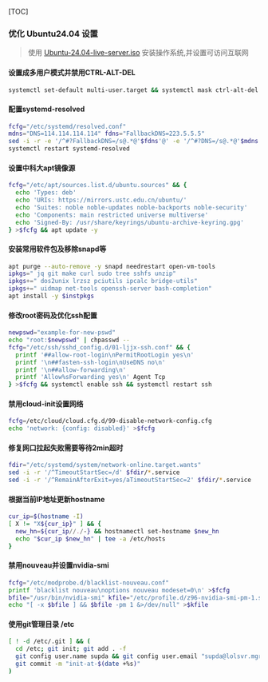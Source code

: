 [TOC]

### 优化 Ubuntu24.04 设置

> 使用 [Ubuntu-24.04-live-server.iso][link1] 安装操作系统,并设置可访问互联网

#### 设置成多用户模式并禁用CTRL-ALT-DEL

```bash
systemctl set-default multi-user.target && systemctl mask ctrl-alt-del.target
```

#### 配置systemd-resolved

```bash
fcfg="/etc/systemd/resolved.conf"
mdns="DNS=114.114.114.114" fdns="FallbackDNS=223.5.5.5"
sed -i -r -e '/^#?FallbackDNS=/s@.*@'$fdns'@' -e '/^#?DNS=/s@.*@'$mdns'@' $fcfg
systemctl restart systemd-resolved
```

#### 设置中科大apt镜像源

```bash
fcfg="/etc/apt/sources.list.d/ubuntu.sources" && {
  echo 'Types: deb'
  echo 'URIs: https://mirrors.ustc.edu.cn/ubuntu/'
  echo 'Suites: noble noble-updates noble-backports noble-security'
  echo 'Components: main restricted universe multiverse'
  echo 'Signed-By: /usr/share/keyrings/ubuntu-archive-keyring.gpg'
} >$fcfg && apt update -y
```

#### 安装常用软件包及移除snapd等

```bash
apt purge --auto-remove -y snapd needrestart open-vm-tools
ipkgs=" jq git make curl sudo tree sshfs unzip"
ipkgs+=" dos2unix lrzsz pciutils ipcalc bridge-utils"
ipkgs+=" uidmap net-tools openssh-server bash-completion"
apt install -y $instpkgs
```

#### 修改root密码及优化ssh配置

```bash
newpswd="example-for-new-pswd"
echo "root:$newpswd" | chpasswd --
fcfg="/etc/ssh/sshd_config.d/01-ljjx-ssh.conf" && {
  printf '##allow-root-login\nPermitRootLogin yes\n'
  printf '\n##fasten-ssh-login\nUseDNS no\n'
  printf '\n##allow-forwarding\n'
  printf 'Allow%sForwarding yes\n' Agent Tcp
} >$fcfg && systemctl enable ssh && systemctl restart ssh
```

#### 禁用cloud-init设置网络

```bash
fcfg=/etc/cloud/cloud.cfg.d/99-disable-network-config.cfg
echo 'network: {config: disabled}' >$fcfg
```

#### 修复网口拉起失败需要等待2min超时

```bash
fdir="/etc/systemd/system/network-online.target.wants"
sed -i -r '/^TimeoutStartSec=/d' $fdir/*.service
sed -i -r '/^RemainAfterExit=yes/aTimeoutStartSec=2' $fdir/*.service
```

#### 根据当前IP地址更新hostname

```bash
cur_ip=$(hostname -I)
[ X != "X${cur_ip}" ] && {
  new_hn=${cur_ip//./-} && hostnamectl set-hostname $new_hn
  echo "$cur_ip $new_hn" | tee -a /etc/hosts
}
```

#### 禁用nouveau并设置nvidia-smi
```bash
fcfg="/etc/modprobe.d/blacklist-nouveau.conf"
printf 'blacklist nouveau\noptions nouveau modeset=0\n' >$fcfg
bfile="/usr/bin/nvidia-smi" kfile="/etc/profile.d/z96-nvidia-smi-pm-1.sh"
echo "[ -x $bfile ] && $bfile -pm 1 &>/dev/null" >$kfile
```

#### 使用git管理目录 /etc

```bash
[ ! -d /etc/.git ] && (
  cd /etc; git init; git add . -f
  git config user.name supda && git config user.email "supda@lolsvr.mgr"
  git commit -m "init-at-$(date +%s)"
)
```

<!-- [[links]] -->
[link1]: https://mirrors.sdu.edu.cn/ubuntu-releases/24.04.2/ubuntu-24.04.2-live-server-amd64.iso
